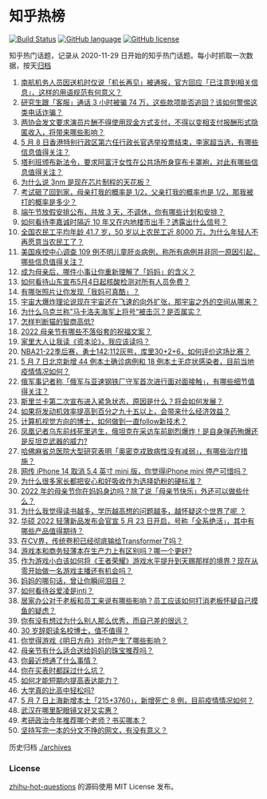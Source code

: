 # 知乎热榜
[![Build Status](https://github.com/ToWeLong/zhihu-hot-questions/workflows/CI/badge.svg)](https://github.com/ToWeLong/zhihu-hot-questions/actions)
[![GitHub language](https://img.shields.io/badge/language-golang-orange.svg)](https://golang.org/)
[![GitHub license](https://img.shields.io/github/license/ToWeLong/zhihu-hot-questions)](https://github.com/ToWeLong/zhihu-hot-questions/blob/main/LICENSE)

知乎热门话题，记录从 2020-11-29 日开始的知乎热门话题。每小时抓取一次数据，按天[归档](./archives)

<!-- BEGIN -->

1. [南航机务人员因送机时仅说「机长再见」被通报，官方回应「已注意到相关信息」，这样的用语规范有何意义？](https://www.zhihu.com/question/531773335)
1. [研究生跟「客服」通话 3 小时被骗 74 万，这些款项能否追回？该如何警惕这类电话诈骗？](https://www.zhihu.com/question/531783872)
1. [两协会发文要求演员片酬不得使用现金方式支付，不得以变相支付报酬形式隐匿收入，将带来哪些影响？](https://www.zhihu.com/question/531788207)
1. [5 月 8 日香港特别行政区第六任行政长官选举投票结束，李家超当选，有哪些信息值得关注？](https://www.zhihu.com/question/531825987)
1. [塔利班颁布新法令，要求阿富汗女性在公共场所身穿布卡罩袍，对此有哪些信息值得关注？](https://www.zhihu.com/question/531788024)
1. [为什么说 3nm 是现在芯片制程的天花板？](https://www.zhihu.com/question/441612665)
1. [考试砸了回到家，母亲打我的概率是 1/2，父亲打我的概率也是 1/2，那我被打的概率是多少？](https://www.zhihu.com/question/441647108)
1. [端午节放假安排公布，共放 3 天，不调休，你有哪些计划和安排？](https://www.zhihu.com/question/531841477)
1. [如何看待李嘉诚时隔近 10 年又在内地楼市出手？透露出什么信号？](https://www.zhihu.com/question/531759653)
1. [全国农民工平均年龄 41.7 岁，50 岁以上农民工近 8000 万，为什么年轻人不再愿意当农民工了？](https://www.zhihu.com/question/531714255)
1. [美国疾控中心调查 109 例不明儿童肝炎病例，称所有病例并非同一原因引起，哪些信息值得关注？](https://www.zhihu.com/question/531769327)
1. [成为母亲后，哪件小事让你重新理解了「妈妈」的含义？](https://www.zhihu.com/question/530125080)
1. [如何看待山东宣布5月4日起核酸检测对所有人员免费？](https://www.zhihu.com/question/531165951)
1. [有哪张照片让你发现「我妈可真酷」？](https://www.zhihu.com/question/530094452)
1. [宇宙大爆炸理论说现在宇宙还在飞速的向外扩张，那宇宙之外的空间从哪来？](https://www.zhihu.com/question/520355702)
1. [为什么乌克兰称”马卡洛夫海军上将号“被击沉？是否属实？](https://www.zhihu.com/question/531589595)
1. [怎样判断猫的智商高低?](https://www.zhihu.com/question/360803194)
1. [2022 母亲节有哪些不落俗套的祝福文案？](https://www.zhihu.com/question/530806719)
1. [家里大人让我读《资本论》，我应该读吗？](https://www.zhihu.com/question/521801886)
1. [NBA21-22季后赛，勇士142:112灰熊，库里30+2+6，如何评价这场比赛？](https://www.zhihu.com/question/531838108)
1. [5 月 7 日北京新增 44 例本土确诊病例和 18 例本土无症状感染者，目前当地疫情情况如何？](https://www.zhihu.com/question/531822437)
1. [俄军事记者称「俄军与亚速钢铁厂守军首次进行面对面接触」，有哪些细节值得关注？](https://www.zhihu.com/question/531788732)
1. [斯里兰卡第二次宣布进入紧急状态，原因是什么？将会如何发展？](https://www.zhihu.com/question/531736383)
1. [如果将发动机效率提高到百分之九十五以上，会带来什么经济效益？](https://www.zhihu.com/question/486336709)
1. [计算机视觉方向的博士，如何做到一直follow新技术？](https://www.zhihu.com/question/478158497)
1. [凤凰记者乌东前线死里逃生，俄坦克在采访车前剧烈爆炸！是自身弹药殉爆还是反坦克武器的威力?](https://www.zhihu.com/question/531755762)
1. [哈佛麻省总医院大型研究表明「奥密克戎致病性没有减弱」，有哪些治疗措施？](https://www.zhihu.com/question/531639583)
1. [网传 iPhone 14 取消 5.4 英寸 mini 版，你觉得iPhone mini 停产可惜吗？](https://www.zhihu.com/question/531720654)
1. [为什么很多家长都把安心和好吸收作为选择奶粉的硬标准？](https://www.zhihu.com/question/531713715)
1. [2022 年的母亲节你在妈妈身边吗？除了说「母亲节快乐」外还可以做些什么？](https://www.zhihu.com/question/531478282)
1. [为什么我觉得读书越多，学历越高想的问题越多，越怀疑这个世界了呢 ？](https://www.zhihu.com/question/531832253)
1. [华硕 2022 轻薄新品发布会官宣 5 月 23 日开启，号称「全系绝活」，其中有哪些产品值得期待？](https://www.zhihu.com/question/531709546)
1. [在CV界，传统卷积已经彻底输给Transformer了吗？](https://www.zhihu.com/question/531529633)
1. [游戏本和商务轻薄本在生产力上有区别吗？哪一个更好?](https://www.zhihu.com/question/531498662)
1. [作为游戏小白该如何将《王者荣耀》游戏水平提升到天赐那样的境界？现在从零开始做一名游戏主播还有机会吗？](https://www.zhihu.com/question/531787624)
1. [妈妈的哪句话，曾让你瞬间泪目？](https://www.zhihu.com/question/531632030)
1. [如何看待谷爱凌是intj？](https://www.zhihu.com/question/525865971)
1. [居家办公对于老板和员工来说有哪些影响？员工应该如何打消老板怀疑自己摸鱼的疑虑？](https://www.zhihu.com/question/531619235)
1. [你有没有想过为什么别人那么优秀，而自己差的很远？](https://www.zhihu.com/question/530740642)
1. [30 岁辞职读名校博士，值不值得？](https://www.zhihu.com/question/531166868)
1. [你觉得游戏《明日方舟》对你产生了哪些影响？](https://www.zhihu.com/question/528612090)
1. [母亲节有什么适合送给妈妈的珠宝推荐吗？](https://www.zhihu.com/question/530077571)
1. [你最近想通了什么事情？](https://www.zhihu.com/question/411884641)
1. [你在买表时都踩过什么坑？](https://www.zhihu.com/question/527447859)
1. [如何才能短期内提高表达能力？](https://www.zhihu.com/question/519900171)
1. [大学真的比高中轻松吗?](https://www.zhihu.com/question/530774078)
1. [5 月 7 日上海新增本土「215+3760」，新增死亡 8 例，目前疫情情况如何？](https://www.zhihu.com/question/531822615)
1. [武汉在哪里配眼镜又好又实惠？](https://www.zhihu.com/question/52086044)
1. [考研政治今年推荐哪个老师？书买哪本？](https://www.zhihu.com/question/529500819)
1. [坚持写完一本的分文不挣的网文，有没有意义？](https://www.zhihu.com/question/531617704)

<!-- END -->

历史归档 [./archives](./archives)


### License
[zhihu-hot-questions](https://github.com/towelong/zhihu-hot-questions) 的源码使用 MIT License 发布。